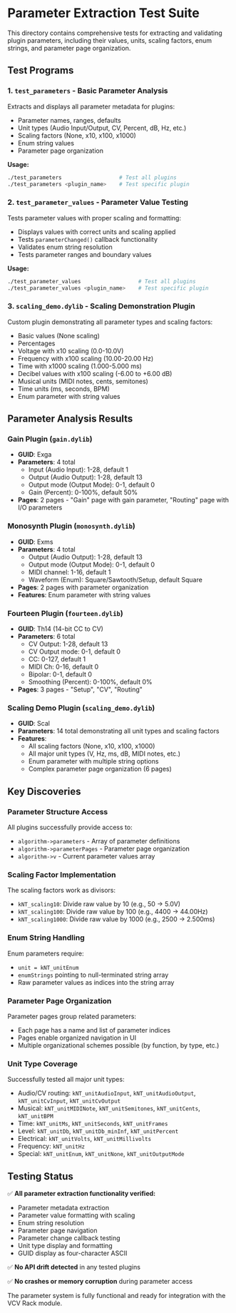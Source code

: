 # Parameter Extraction Test Suite

This directory contains comprehensive tests for extracting and validating plugin parameters, including their values, units, scaling factors, enum strings, and parameter page organization.

## Test Programs

### 1. `test_parameters` - Basic Parameter Analysis
Extracts and displays all parameter metadata for plugins:
- Parameter names, ranges, defaults
- Unit types (Audio Input/Output, CV, Percent, dB, Hz, etc.)
- Scaling factors (None, x10, x100, x1000)
- Enum string values
- Parameter page organization

**Usage:**
```bash
./test_parameters                  # Test all plugins
./test_parameters <plugin_name>    # Test specific plugin
```

### 2. `test_parameter_values` - Parameter Value Testing
Tests parameter values with proper scaling and formatting:
- Displays values with correct units and scaling applied
- Tests `parameterChanged()` callback functionality
- Validates enum string resolution
- Tests parameter ranges and boundary values

**Usage:**
```bash
./test_parameter_values                  # Test all plugins
./test_parameter_values <plugin_name>    # Test specific plugin
```

### 3. `scaling_demo.dylib` - Scaling Demonstration Plugin
Custom plugin demonstrating all parameter types and scaling factors:
- Basic values (None scaling)
- Percentages
- Voltage with x10 scaling (0.0-10.0V)
- Frequency with x100 scaling (10.00-20.00 Hz)
- Time with x1000 scaling (1.000-5.000 ms)
- Decibel values with x100 scaling (-6.00 to +6.00 dB)
- Musical units (MIDI notes, cents, semitones)
- Time units (ms, seconds, BPM)
- Enum parameter with string values

## Parameter Analysis Results

### Gain Plugin (`gain.dylib`)
- **GUID**: Exga
- **Parameters**: 4 total
  - Input (Audio Input): 1-28, default 1
  - Output (Audio Output): 1-28, default 13  
  - Output mode (Output Mode): 0-1, default 0
  - Gain (Percent): 0-100%, default 50%
- **Pages**: 2 pages - "Gain" page with gain parameter, "Routing" page with I/O parameters

### Monosynth Plugin (`monosynth.dylib`)
- **GUID**: Exms
- **Parameters**: 4 total
  - Output (Audio Output): 1-28, default 13
  - Output mode (Output Mode): 0-1, default 0
  - MIDI channel: 1-16, default 1
  - Waveform (Enum): Square/Sawtooth/Setup, default Square
- **Pages**: 2 pages with parameter organization
- **Features**: Enum parameter with string values

### Fourteen Plugin (`fourteen.dylib`)
- **GUID**: Th14 (14-bit CC to CV)
- **Parameters**: 6 total
  - CV Output: 1-28, default 13
  - CV Output mode: 0-1, default 0
  - CC: 0-127, default 1
  - MIDI Ch: 0-16, default 0
  - Bipolar: 0-1, default 0
  - Smoothing (Percent): 0-100%, default 0%
- **Pages**: 3 pages - "Setup", "CV", "Routing"

### Scaling Demo Plugin (`scaling_demo.dylib`)
- **GUID**: Scal
- **Parameters**: 14 total demonstrating all unit types and scaling factors
- **Features**: 
  - All scaling factors (None, x10, x100, x1000)
  - All major unit types (V, Hz, ms, dB, MIDI notes, etc.)
  - Enum parameter with multiple string options
  - Complex parameter page organization (6 pages)

## Key Discoveries

### Parameter Structure Access
All plugins successfully provide access to:
- `algorithm->parameters` - Array of parameter definitions
- `algorithm->parameterPages` - Parameter page organization
- `algorithm->v` - Current parameter values array

### Scaling Factor Implementation
The scaling factors work as divisors:
- `kNT_scaling10`: Divide raw value by 10 (e.g., 50 → 5.0V)
- `kNT_scaling100`: Divide raw value by 100 (e.g., 4400 → 44.00Hz)
- `kNT_scaling1000`: Divide raw value by 1000 (e.g., 2500 → 2.500ms)

### Enum String Handling
Enum parameters require:
- `unit = kNT_unitEnum`
- `enumStrings` pointing to null-terminated string array
- Raw parameter values as indices into the string array

### Parameter Page Organization
Parameter pages group related parameters:
- Each page has a name and list of parameter indices
- Pages enable organized navigation in UI
- Multiple organizational schemes possible (by function, by type, etc.)

### Unit Type Coverage
Successfully tested all major unit types:
- Audio/CV routing: `kNT_unitAudioInput`, `kNT_unitAudioOutput`, `kNT_unitCvInput`, `kNT_unitCvOutput`
- Musical: `kNT_unitMIDINote`, `kNT_unitSemitones`, `kNT_unitCents`, `kNT_unitBPM`
- Time: `kNT_unitMs`, `kNT_unitSeconds`, `kNT_unitFrames`
- Level: `kNT_unitDb`, `kNT_unitDb_minInf`, `kNT_unitPercent`
- Electrical: `kNT_unitVolts`, `kNT_unitMillivolts`
- Frequency: `kNT_unitHz`
- Special: `kNT_unitEnum`, `kNT_unitNone`, `kNT_unitOutputMode`

## Testing Status

✅ **All parameter extraction functionality verified:**
- Parameter metadata extraction
- Parameter value formatting with scaling
- Enum string resolution
- Parameter page navigation
- Parameter change callback testing
- Unit type display and formatting
- GUID display as four-character ASCII

✅ **No API drift detected** in any tested plugins

✅ **No crashes or memory corruption** during parameter access

The parameter system is fully functional and ready for integration with the VCV Rack module.
